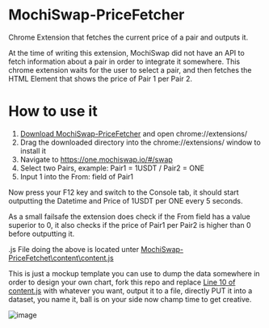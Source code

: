 # MochiSwap-PriceFetcher
Chrome Extension that fetches the current price of a pair and outputs it.

At the time of writing this extension, MochiSwap did not have an API to fetch information about a pair in order to integrate it somewhere.
This chrome extension waits for the user to select a pair, and then fetches the HTML Element that shows the price of Pair 1 per Pair 2.


# How to use it
1. [Download MochiSwap-PriceFetcher](https://downgit.github.io/#/home?url=https://github.com/strajk-/MochiSwap-PriceFetcher/tree/main/MochiSwap-PriceFetcher) and open chrome://extensions/
2. Drag the downloaded directory into the chrome://extensions/ window to install it
3. Navigate to https://one.mochiswap.io/#/swap
4. Select two Pairs, example: Pair1 = 1USDT / Pair2 = ONE
5. Input 1 into the From: field of Pair1

Now press your F12 key and switch to the Console tab, it should start outputting the Datetime and Price of 1USDT per ONE every 5 seconds.

As a small failsafe the extension does check if the From field has a value superior to 0, it also checks if the price of Pair1 per Pair2 is higher than 0 before outputting it.

.js File doing the above is located unter [MochiSwap-PriceFetchet\content\content.js](https://github.com/strajk-/MochiSwap-PriceFetcher/blob/main/MochiSwap-PriceFetcher/content/content.js)

This is just a mockup template you can use to dump the data somewhere in order to design your own chart, fork this repo and replace [Line 10 of content.js](https://github.com/strajk-/MochiSwap-PriceFetcher/blob/4238a4c268faa9cb87dcc418a22f1fefb250dc4e/MochiSwap-PriceFetcher/content/content.js#L10) with whatever you want, output it to a file, directly PUT it into a dataset, you name it, ball is on your side now champ time to get creative.

![image](https://user-images.githubusercontent.com/7372902/115428794-0eb0c700-a203-11eb-882e-1781fba37406.png)
